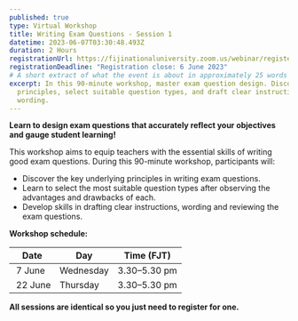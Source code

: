 ```yaml
---
published: true
type: Virtual Workshop
title: Writing Exam Questions - Session 1
datetime: 2023-06-07T03:30:48.493Z
duration: 2 Hours
registrationUrl: https://fijinationaluniversity.zoom.us/webinar/register/WN_vOQtYCfpSFSXKInj2NZOJw
registrationDeadline: "Registration close: 6 June 2023"
# A short extract of what the event is about in approximately 25 words
excerpt: In this 90-minute workshop, master exam question design. Discover key
  principles, select suitable question types, and draft clear instructions and
  wording.
---
```

**Learn to design exam questions that accurately reflect your objectives and gauge student learning!**

This workshop aims to equip teachers with the essential skills of writing good exam questions. During this 90-minute workshop, participants will:

* Discover the key underlying principles in writing exam questions.
* Learn to select the most suitable question types after observing the advantages and drawbacks of each.
* Develop skills in drafting clear instructions, wording and reviewing the exam questions.

**Workshop schedule:**

| Date       | Day       | Time (FJT)   |
| ---------- | --------- | ------------ |
| ﻿ 7 June    | Wednesday | 3.30–5.30 pm |
| ﻿ 22 June   | Thursday  | 3.30–5.30 pm |



**All sessions are identical so you just need to register for one.**
